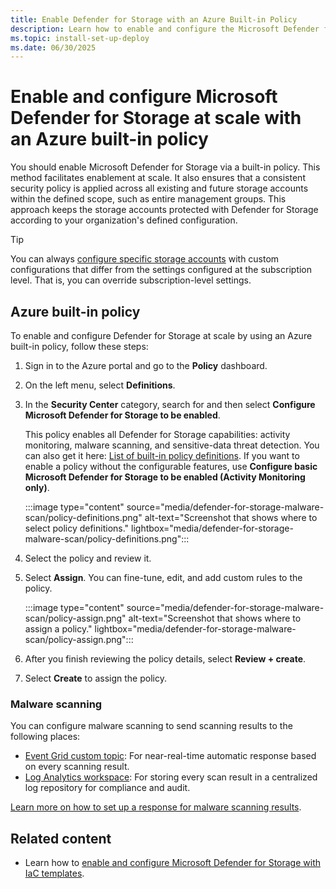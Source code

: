 ```yaml
---
title: Enable Defender for Storage with an Azure Built-in Policy
description: Learn how to enable and configure the Microsoft Defender for Storage plan at scale with an Azure built-in policy.
ms.topic: install-set-up-deploy
ms.date: 06/30/2025
---
```


# Enable and configure Microsoft Defender for Storage at scale with an Azure built-in policy

You should enable Microsoft Defender for Storage via a built-in policy. This method facilitates enablement at scale. It also ensures that a consistent security policy is applied across all existing and future storage accounts within the defined scope, such as entire management groups. This approach keeps the storage accounts protected with Defender for Storage according to your organization's defined configuration.

> [!TIP]
> You can always [configure specific storage accounts](advanced-configurations-for-malware-scanning.md#override-defender-for-storage-subscription-level-settings) with custom configurations that differ from the settings configured at the subscription level. That is, you can override subscription-level settings.

## Azure built-in policy

To enable and configure Defender for Storage at scale by using an Azure built-in policy, follow these steps:

1. Sign in to the Azure portal and go to the **Policy** dashboard.

1. On the left menu, select **Definitions**.

1. In the **Security Center** category, search for and then select **Configure Microsoft Defender for Storage to be enabled**.

    This policy enables all Defender for Storage capabilities: activity monitoring, malware scanning, and sensitive-data threat detection. You can also get it here: [List of built-in policy definitions](/azure/governance/policy/samples/built-in-policies#security-center). If you want to enable a policy without the configurable features, use **Configure basic Microsoft Defender for Storage to be enabled (Activity Monitoring only)**.

    :::image type="content" source="media/defender-for-storage-malware-scan/policy-definitions.png" alt-text="Screenshot that shows where to select policy definitions." lightbox="media/defender-for-storage-malware-scan/policy-definitions.png":::

1. Select the policy and review it.

1. Select **Assign**. You can fine-tune, edit, and add custom rules to the policy.

    :::image type="content" source="media/defender-for-storage-malware-scan/policy-assign.png" alt-text="Screenshot that shows where to assign a policy." lightbox="media/defender-for-storage-malware-scan/policy-assign.png":::

1. After you finish reviewing the policy details, select **Review + create**.

1. Select **Create** to assign the policy.

### Malware scanning

You can configure malware scanning to send scanning results to the following places:

- [Event Grid custom topic](/azure/defender-for-cloud/advanced-configurations-for-malware-scanning#set-up-event-grid-for-malware-scanning): For near-real-time automatic response based on every scanning result.
- [Log Analytics workspace](/azure/defender-for-cloud/advanced-configurations-for-malware-scanning#set-up-logging-for-malware-scanning): For storing every scan result in a centralized log repository for compliance and audit.

[Learn more on how to set up a response for malware scanning results](defender-for-storage-configure-malware-scan.md).

## Related content

- Learn how to [enable and configure Microsoft Defender for Storage with IaC templates](defender-for-storage-infrastructure-as-code-enablement.md).
